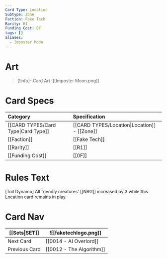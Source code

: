 ```yaml
---
Card Type: Location
Subtype: Zone
Faction: Fake Tech
Rarity: R1
Funding Cost: 0F
tags: []
aliases:
  - Imposter Moon
---
```

# Art

> [!info]- Card Art
> ![[Imposter Moon.png]]

# Card Specs

| Category | Specification| 
| :--- | :--- |
| [[CARD TYPES/Card Type\|Card Type]] | [[CARD TYPES/Location\|Location]] - [[Zone]] |  
| [[Faction]] | [[Fake Tech]] | 
| [[Rarity]] | [[R1]] |  
| [[Funding Cost]] | [[0F]] | 

# Rules Text  

[Toil Dynamo] All friendly creatures' [[NRG]] increased by 3 while this Location card remains in play.   

# Card Nav

| [[Sets\|SET]]           | ![[faketechlogo.png]]          |
| ------------- | ------------------------------ |
| Next Card     | [[0014 - AI Overlord]] |
| Previous Card | [[0012 - The Algorithm]]         |





